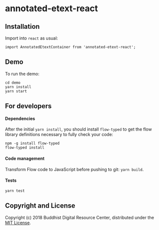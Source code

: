 # annotated-etext-react

## Installation

Import into `react` as usual:

```import AnnotatedEtextContainer from 'annotated-etext-react';```

## Demo

To run the demo:

```
cd demo
yarn install
yarn start
```

## For developers

#### Dependencies

After the initial `yarn install`, you should install `flow-typed` to get the flow library definitions necessary to fully check your code:

```
npm -g install flow-typed
flow-typed install
```

#### Code management

Transform Flow code to JavaScript before pushing to git: `yarn build`.

#### Tests

```
yarn test
```

## Copyright and License

Copyright (c) 2018 Buddhist Digital Resource Center, distributed under the [MIT License](LICENSE).
